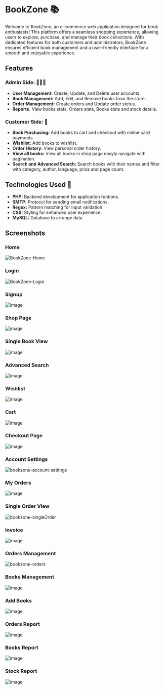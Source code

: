 # BookZone 📚
Welcome to BookZone, an e-commerce web application designed for book enthusiasts! This platform offers a seamless shopping experience, allowing users to explore, purchase, and manage their book collections. With dedicated features for both customers and administrators, BookZone ensures efficient book management and a user-friendly interface for a smooth and enjoyable experience.

## Features

### Admin Side: 🧑🏻‍💻
- **User Management:** Create, Update, and Delete user accounts.
- **Book Management:** Add, Edit, and Remove books from the store.
- **Order Management:** Create orders and Update order stetus.
- **Reports:** View books stats, Orders stats, Books stats and stock details.

### Customer Side: 👤
- **Book Purchasing:** Add books to cart and checkout with online card payments.
- **Wishlist:** Add books to wishlist.
- **Order History:** View personal order history.
- **View all books:** View all books in shop page easyly navigate with pagination.
- **Search and Advanced Search:** Search books with their names and filter with category, author, language, price and page count.

## Technologies Used 🔐
- **PHP:** Backend development for application funtions.
- **SMTP:** Protocol for sending email notifications.
- **Regex:** Pattern matching for input validation.
- **CSS:** Styling for enhanced user experience.
- **MySQL:** Database to arrange data.

## Screenshots
### Home
![BookZone-Home](https://github.com/user-attachments/assets/ec27c67c-d666-4358-82f5-6b6a989c4073)

### Login
![BookZone-Login](https://github.com/user-attachments/assets/825c4c81-cc2a-439d-b59d-a8c8d8b34cfd)

### Signup
![image](https://github.com/user-attachments/assets/a5b7865a-2fa1-4896-8165-386b2c43618a)

### Shop Page
![image](https://github.com/user-attachments/assets/006bb1f2-db71-42cd-b996-9f845020da97)

### Single Book View
![image](https://github.com/user-attachments/assets/3b3fe3c7-e76f-42f9-9098-a9f96a23fc56)

### Advanced Search
![image](https://github.com/user-attachments/assets/be0e2b3b-18f2-460f-96c4-f7038113d1bb)

### Wishlist
![image](https://github.com/user-attachments/assets/8d40a7ad-6ee2-417b-b57e-7c4fa1894e00)

### Cart
![image](https://github.com/user-attachments/assets/ac06b4eb-19e0-441e-8bec-9d708300fa89)

### Checkout Page
![image](https://github.com/user-attachments/assets/a5dd2c4d-1c3f-4b50-b0d0-0c71ed016dc5)

### Account Settings
![bookzone-account-settings](https://github.com/user-attachments/assets/7e83d339-8237-4151-931e-13df9752ff4e)

### My Orders
![image](https://github.com/user-attachments/assets/fdde414e-4643-41cf-bfb4-8a1105129b46)

### Single Order View
![bookzone-singleOrder](https://github.com/user-attachments/assets/dc2da302-098d-42f7-9517-1987bea98508)

### Invoice
![image](https://github.com/user-attachments/assets/414039f6-2bb9-4012-8b6d-85b8e4d6eb55)

### Orders Management
![bookzone-orders](https://github.com/user-attachments/assets/6bc57705-58ac-424d-94af-57184e91d751)

### Books Management
![image](https://github.com/user-attachments/assets/7cb75d3e-b68a-414f-8f95-097a820bd8a8)

### Add Books
![image](https://github.com/user-attachments/assets/3987bd6c-e267-42ed-b846-ef0116322aa8)

### Orders Report
![image](https://github.com/user-attachments/assets/f3428cc0-657a-49b0-ad27-a70b4d45c405)

### Books Report
![image](https://github.com/user-attachments/assets/f6fb0a23-6216-4865-927f-966f42326463)

### Stock Report
![image](https://github.com/user-attachments/assets/a9524682-6a68-4e76-aae1-8f233dc96ca8)


